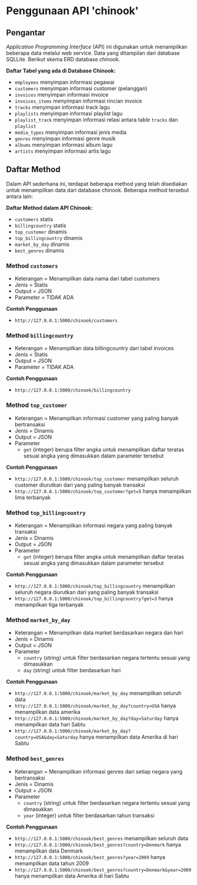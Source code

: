 # Penggunaan API 'chinook'
## Pengantar

<i>Application Programming Interface </i> (API) ini digunakan untuk menampilkan beberapa data melalui web service. Data yang ditampilan dari database SQLLite. Berikut skema ERD database chinook.


**Daftar Tabel yang ada di Database Chinook:**
- `employees` menyimpan informasi pegawai
- `customers` menyimpan informasi customer (pelanggan)
- `invoices` menyimpan informasi invoice
- `invoices_items` menyimpan informasi rincian invoice
- `tracks` menyimpan informasi track lagu
- `playlists` menyimpan informasi playlist lagu
- `playlist_track` menyimpan informasi relasi antara table `tracks` dan `playlist` 
- `media_types` menyimpan informasi jenis media
- `genres` menyimpan informasi genre musik
- `albums` menyimpan informasi album lagu
- `artists` menyimpan informasi artis lagu

## Daftar Method

Dalam API sederhana ini, terdapat beberapa method yang telah disediakan untuk menampilkan data dari database chinook. Beberapa method tersebut antara lain:

**Daftar Method dalam API Chinook:**
- `customers` statis
- `billingcountry` statis
- `top_customer` dinamis
- `top_billingcountry` dinamis
- `market_by_day` dinamis
- `best_genres` dinamis

### Method `customers`

- Keterangan    = Menampilkan data nama dari tabel customers
- Jenis         = Statis
- Output        = JSON
- Parameter     = TIDAK ADA

**Contoh Penggunaan**

- `http://127.0.0.1:5000/chinook/customers`

### Method `billingcountry`

- Keterangan    = Menampilkan data billingcountry dari tabel invoices
- Jenis         = Statis
- Output        = JSON
- Parameter     = TIDAK ADA

**Contoh Penggunaan**

- `http://127.0.0.1:5000/chinook/billingcountry`

### Method `top_customer`

- Keterangan    = Menampilkan informasi customer yang paling banyak bertransaksi
- Jenis         = Dinamis
- Output        = JSON
- Parameter   
    - `get` (integer) berupa filter angka untuk menampilkan daftar teratas sesuai angka yang dimasukkan dalam parameter tersebut  

**Contoh Penggunaan**

- `http://127.0.0.1:5000/chinook/top_customer` menampilkan seluruh customer diurutkan dari yang paling banyak transaksi
- `http://127.0.0.1:5000/chinook/top_customer?get=5` hanya menampilkan lima terbanyak

### Method `top_billingcountry`

- Keterangan    = Menampilkan informasi negara yang paling banyak transaksi
- Jenis         = Dinamis
- Output        = JSON
- Parameter   
    - `get` (integer) berupa filter angka untuk menampilkan daftar teratas sesuai angka yang dimasukkan dalam parameter tersebut 

**Contoh Penggunaan**

- `http://127.0.0.1:5000/chinook/top_billingcountry` menampilkan seluruh negara diurutkan dari yang paling banyak transaksi
- `http://127.0.0.1:5000/chinook/top_billingcountry?get=3` hanya menampilkan tiga terbanyak

### Method `market_by_day`

- Keterangan    = Menampilkan data market berdasarkan negara dan hari
- Jenis         = Dinamis
- Output        = JSON
- Parameter   
    - `country` (string) untuk filter berdasarkan negara tertentu sesuai yang dimasukkan 
    - `day` (string) untuk filter berdasarkan hari

**Contoh Penggunaan**

- `http://127.0.0.1:5000/chinook/market_by_day` menampilkan seluruh data
- `http://127.0.0.1:5000/chinook/market_by_day?country=USA` hanya menampilkan data amerika
- `http://127.0.0.1:5000/chinook/market_by_day?day=Saturday` hanya menampilkan data hari Sabtu
- `http://127.0.0.1:5000/chinook/market_by_day?country=USA&day=Saturday` hanya menampilkan data Amerika di hari Sabtu


### Method `best_genres`

- Keterangan    = Menampilkan informasi genres dari setiap negara yang bertransaksi
- Jenis         = Dinamis
- Output        = JSON
- Parameter   
    - `country` (string) untuk filter berdasarkan negara tertentu sesuai yang dimasukkan 
    - `year` (integer)  untuk filter berdasarkan tahun transaksi

**Contoh Penggunaan**

- `http://127.0.0.1:5000/chinook/best_genres` menampilkan seluruh data
- `http://127.0.0.1:5000/chinook/best_genres?country=Denmark` hanya menampilkan data Denmark
- `http://127.0.0.1:5000/chinook/best_genres?year=2009` hanya menampilkan data tahun 2009
- `http://127.0.0.1:5000/chinook/best_genres?country=Denmark&year=2009` hanya menampilkan data Amerika di hari Sabtu

